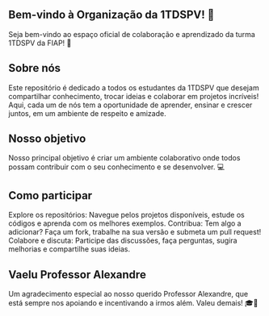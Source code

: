 ## Bem-vindo à Organização da 1TDSPV! 🎉
Seja bem-vindo ao espaço oficial de colaboração e aprendizado da turma 1TDSPV da FIAP! 🚀

## Sobre nós
Este repositório é dedicado a todos os estudantes da 1TDSPV que desejam compartilhar conhecimento, trocar ideias e colaborar em projetos incríveis! Aqui, cada um de nós tem a oportunidade de aprender, ensinar e crescer juntos, em um ambiente de respeito e amizade.

## Nosso objetivo
Nosso principal objetivo é criar um ambiente colaborativo onde todos possam contribuir com o seu conhecimento e se desenvolver. 💻

## Como participar
Explore os repositórios: Navegue pelos projetos disponíveis, estude os códigos e aprenda com os melhores exemplos.
Contribua: Tem algo a adicionar? Faça um fork, trabalhe na sua versão e submeta um pull request!
Colabore e discuta: Participe das discussões, faça perguntas, sugira melhorias e compartilhe suas ideias.

## Vaelu Professor Alexandre
Um agradecimento especial ao nosso querido Professor Alexandre, que está sempre nos apoiando e incentivando a irmos além. Valeu demais! 🎓👏

<!--

**Here are some ideas to get you started:**

🙋‍♀️ A short introduction - what is your organization all about?
🌈 Contribution guidelines - how can the community get involved?
👩‍💻 Useful resources - where can the community find your docs? Is there anything else the community should know?
🍿 Fun facts - what does your team eat for breakfast?
🧙 Remember, you can do mighty things with the power of [Markdown](https://docs.github.com/github/writing-on-github/getting-started-with-writing-and-formatting-on-github/basic-writing-and-formatting-syntax)
-->
